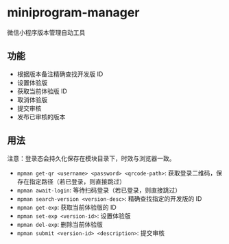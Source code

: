 # miniprogram-manager

微信小程序版本管理自动工具

## 功能

- 根据版本备注精确查找开发版 ID
- 设置体验版
- 获取当前体验版 ID
- 取消体验版
- 提交审核
- 发布已审核的版本

## 用法

注意：登录态会持久化保存在模块目录下，时效与浏览器一致。

- `mpman get-qr <username> <password> <qrcode-path>`: 获取登录二维码，保存在指定路径（若已登录，则直接跳过）
- `mpman await-login`: 等待扫码登录（若已登录，则直接跳过）
- `mpman search-version <version-desc>`: 精确查找指定的开发版的 ID
- `mpman get-exp`: 获取当前体验版的 ID
- `mpman set-exp <version-id>`: 设置体验版
- `mpman del-exp`: 删除当前体验版
- `mpman submit <version-id> <description>`: 提交审核
